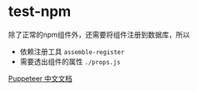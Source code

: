 # test-npm

除了正常的npm组件外，还需要将组件注册到数据库，所以

- 依赖注册工具 `assemble-register`
- 需要透出组件的属性 `./props.js`

[Puppeteer 中文文档](https://zhaoqize.github.io/puppeteer-api-zh_CN/#?product=Puppeteer&version=v1.17.0&show=api-browsernewpage)
